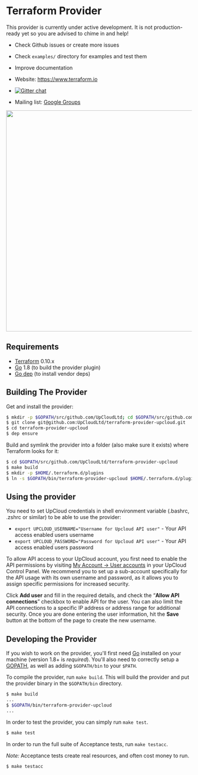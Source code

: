 # Terraform Provider

This provider is currently under active development. It is not production-ready yet so you are advised to chime in and help!

* Check Github issues or create more issues
* Check `examples/` directory for examples and test them
* Improve documentation

* Website: https://www.terraform.io
* [![Gitter chat](https://badges.gitter.im/hashicorp-terraform/Lobby.png)](https://gitter.im/hashicorp-terraform/Lobby)
* Mailing list: [Google Groups](http://groups.google.com/group/terraform-tool)

<img src="https://cdn.rawgit.com/hashicorp/terraform-website/master/content/source/assets/images/logo-hashicorp.svg" width="600px">

## Requirements

* [Terraform](https://www.terraform.io/downloads.html) 0.10.x
* [Go](https://golang.org/doc/install) 1.8 (to build the provider plugin)
* [Go dep](https://github.com/golang/dep) (to install vendor deps)

## Building The Provider

Get and install the provider:

```sh
$ mkdir -p $GOPATH/src/github.com/UpCloudLtd; cd $GOPATH/src/github.com/UpCloudLtd
$ git clone git@github.com:UpCloudLtd/terraform-provider-upcloud.git
$ cd terraform-provider-upcloud
$ dep ensure
```

Build and symlink the provider into a folder (also make sure it exists) where Terraform looks for it:

```sh
$ cd $GOPATH/src/github.com/UpCloudLtd/terraform-provider-upcloud
$ make build
$ mkdir -p $HOME/.terraform.d/plugins
$ ln -s $GOPATH/bin/terraform-provider-upcloud $HOME/.terraform.d/plugins/terraform-provider-upcloud
```

## Using the provider

You need to set UpCloud credentials in shell environment variable (.bashrc, .zshrc or similar) to be able to use the provider:

* `export UPCLOUD_USERNAME="Username for Upcloud API user"` - Your API access enabled users username
* `export UPCLOUD_PASSWORD="Password for Upcloud API user"` - Your API access enabled users password

To allow API access to your UpCloud account, you first need to enable the API permissions by visiting [My Account -> User accounts](https://my.upcloud.com/account) in your UpCloud Control Panel. We recommend you to set up a sub-account specifically for the API usage with its own username and password, as it allows you to assign specific permissions for increased security.

Click **Add user** and fill in the required details, and check the “**Allow API connections**” checkbox to enable API for the user. You can also limit the API connections to a specific IP address or address range for additional security. Once you are done entering the user information, hit the **Save** button at the bottom of the page to create the new username.

## Developing the Provider

If you wish to work on the provider, you'll first need [Go](http://www.golang.org) installed on your machine (version 1.8+ is _required_). You'll also need to correctly setup a [GOPATH](http://golang.org/doc/code.html#GOPATH), as well as adding `$GOPATH/bin` to your `$PATH`.

To compile the provider, run `make build`. This will build the provider and put the provider binary in the `$GOPATH/bin` directory.

```sh
$ make build
...
$ $GOPATH/bin/terraform-provider-upcloud
...
```

In order to test the provider, you can simply run `make test`.

```sh
$ make test
```

In order to run the full suite of Acceptance tests, run `make testacc`.

_Note:_ Acceptance tests create real resources, and often cost money to run.

```sh
$ make testacc
```
